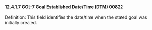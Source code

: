 #### 12.4.1.7 GOL-7 Goal Established Date/Time (DTM) 00822

Definition: This field identifies the date/time when the stated goal was initially created.

